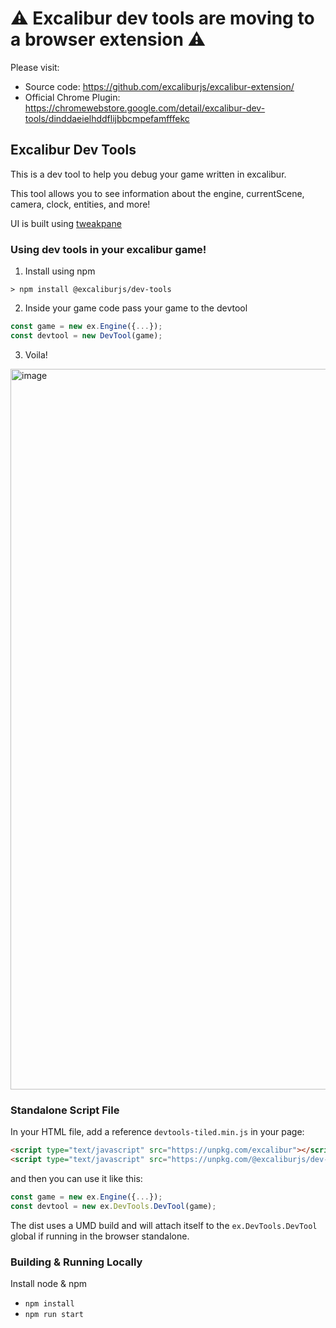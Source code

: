# ⚠️ Excalibur dev tools are moving to a browser extension ⚠️

Please visit:
* Source code: https://github.com/excaliburjs/excalibur-extension/
* Official Chrome Plugin: https://chromewebstore.google.com/detail/excalibur-dev-tools/dinddaeielhddflijbbcmpefamfffekc


## Excalibur Dev Tools

This is a dev tool to help you debug your game written in excalibur.

This tool allows you to see information about the engine, currentScene, camera, clock, entities, and more!

UI is built using [tweakpane](https://cocopon.github.io/tweakpane/)

### Using dev tools in your excalibur game!

1. Install using npm

```
> npm install @excaliburjs/dev-tools
```

2. Inside your game code pass your game to the devtool

```typescript
const game = new ex.Engine({...});
const devtool = new DevTool(game);
```

3. Voila!

<img width="1153" alt="image" src="https://user-images.githubusercontent.com/612071/150462738-433536d9-28b0-486c-b5bb-8e8b4e2526fc.png">

### Standalone Script File

In your HTML file, add a reference `devtools-tiled.min.js` in your page:
```html
<script type="text/javascript" src="https://unpkg.com/excalibur"></script>
<script type="text/javascript" src="https://unpkg.com/@excaliburjs/dev-tools"></script>
```

and then you can use it like this:

```js
const game = new ex.Engine({...});
const devtool = new ex.DevTools.DevTool(game);
```
The dist uses a UMD build and will attach itself to the `ex.DevTools.DevTool` global if running in the browser standalone.

### Building & Running Locally

Install node & npm 

* `npm install`
* `npm run start`
